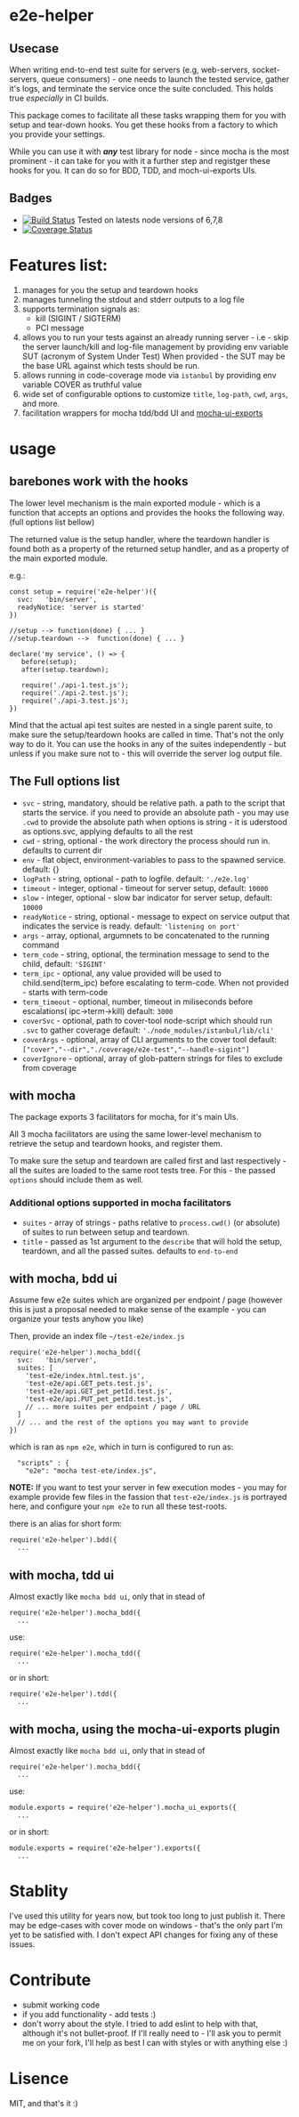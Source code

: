 # e2e-helper

## Usecase
When writing end-to-end test suite for servers (e.g, web-servers, socket-servers, queue consumers) - one needs to launch the tested service, gather it's logs, and terminate the service once the suite concluded.
This holds true *especially* in CI builds.

This package comes to facilitate all these tasks wrapping them for you with setup and tear-down hooks.
You get these hooks from a factory to which you provide your settings.

While you can use it with ***any*** test library for node - since mocha is the most prominent - it can take for you with it a further step and registger these hooks for you.
It can do so for BDD, TDD, and moch-ui-exports UIs.

## Badges
 - [![Build Status](https://secure.travis-ci.org/osher/e2e-helper.png?branch=master)](http://travis-ci.org/osher/e2e-helper) Tested on latests node versions of 6,7,8
 - [![Coverage Status](https://coveralls.io/repos/github/osher/e2e-helper/badge.svg?branch=master)](https://coveralls.io/github/osher/e2e-helper?branch=master)

# Features list:
1. manages for you the setup and teardown hooks
2. manages tunneling the stdout and stderr outputs to a log file
3. supports termination signals as:
   - kill (SIGINT / SIGTERM)
   - PCI message
4. allows you to run your tests against an already running server - i.e - skip the server launch/kill and log-file management by providing env variable SUT (acronym of System Under Test)
   When provided - the SUT may be the base URL against which tests should be run.
5. allows running in code-coverage mode via `istanbul` by providing env variable COVER as truthful value
6. wide set of configurable options to customize `title`, `log-path`, `cwd`, `args`, and more.
7. facilitation wrappers for mocha tdd/bdd UI and [mocha-ui-exports][1]

[1]: https://www.npmjs.com/package/mocha-ui-exports


# usage

## barebones work with the hooks

The lower level mechanism is the main exported module - which is a function that accepts an  options and provides the hooks the following way.
(full options list bellow)

The returned value is the setup handler, where the teardown handler is found both as a property of the returned setup handler, and as a property of the main exported module.

e.g.:
```
const setup = require('e2e-helper')({
  svc:   'bin/server',
  readyNotice: 'server is started'
})

//setup --> function(done) { ... }
//setup.teardown -->  function(done) { ... }

declare('my service', () => {
   before(setup);
   after(setup.teardown);

   require('./api-1.test.js');
   require('./api-2.test.js');
   require('./api-3.test.js');
})

```

Mind that the actual api test suites are nested in a single parent suite, to make sure the setup/teardown hooks are called in time.
That's not the only way to do it.
You can use the hooks in any of the suites independently - but unless if you make sure not to - this will override the server log output file.

## The Full options list

 - `svc` - string, mandatory, should be relative path. a path to the script that starts the service.
   if you need to provide an absolute path - you may use  `.cwd` to provide the absolute path
   when options is string - it is uderstood as options.svc, applying defaults to all the rest
 - `cwd` - string, optional - the work directory the process should run in. defaults to current dir
 - `env` - flat object, environment-variables to pass to the spawned service. default: {}
 - `logPath` - string, optional - path to logfile. default: `'./e2e.log'`
 - `timeout` - integer, optional - timeout for server setup, default: `10000`
 - `slow` - integer, optional - slow bar indicator for server setup, default: `10000`
 - `readyNotice` - string, optional - message to expect on service output that
   indicates the service is ready. default: `'listening on port'`
 - `args` - array, optional, argumnets to be concatenated to the running command
 - `term_code` - string, optional, the termination message to send to the child, default: `'SIGINT'`
 - `term_ipc` - optional, any value provided will be used to child.send(term_ipc) before escalating
   to term-code. When not provided - starts with term-code
 - `term_timeout` - optional, number, timeout in miliseconds before escalations( ipc->term->kill)
   default: `3000`
 - `coverSvc` - optional, path to cover-tool node-script which should run `.svc` to gather coverage
   default: `'./node_modules/istanbul/lib/cli'`
 - `coverArgs` - optional, array of CLI arguments to the cover tool
   default: `["cover","--dir","./coverage/e2e-test","--handle-sigint"]`
 - `coverIgnore` - optional, array of glob-pattern strings for files to exclude from coverage

## with mocha

The package exports 3 facilitators for mocha, for it's main UIs.

All 3 mocha facilitators are using the same lower-level mechanism to retrieve the setup and teardown hooks, and register them.

To make sure the setup and teardown are called first and last respectively - all the suites are loaded to the same root tests tree.
For this - the passed `options` should include them as well.

### Additional options supported in mocha facilitators
 - `suites` - array of strings - paths relative to `process.cwd()` (or absolute) of suites to run between setup and teardown.
 - `title` - passed as 1st argument to the `describe` that will hold the setup, teardown, and all the passed suites. defaults to `end-to-end`

## with mocha, bdd ui

Assume few e2e suites which are organized per endpoint / page  (however this is just a proposal needed to make sense of the example - you can organize your tests anyhow you like)

Then, provide an index file `~/test-e2e/index.js`

```
require('e2e-helper').mocha_bdd({
  svc:   'bin/server',
  suites: [
    'test-e2e/index.html.test.js',
    'test-e2e/api.GET_pets.test.js',
    'test-e2e/api.GET_pet_petId.test.js',
    'test-e2e/api.PUT_pet_petId.test.js',
    // ... more suites per endpoint / page / URL
  ]
  // ... and the rest of the options you may want to provide
})
```

which is ran as `npm e2e`, which in turn is configured to run as:

```
  "scripts" : {
    "e2e": "mocha test-ete/index.js",
```

**NOTE:** If you want to test your server in few execution modes - you may for example provide few files in the fassion that `test-e2e/index.js` is portrayed here,
and configure your `npm e2e` to run all these test-roots.


there is an alias for short form:
```
require('e2e-helper').bdd({
  ...
```

## with mocha, tdd ui

Almost exactly like `mocha bdd ui`, only that in stead of
```
require('e2e-helper').mocha_bdd({
  ...
```
use:

```
require('e2e-helper').mocha_tdd({
  ...
```
or in short:
```
require('e2e-helper').tdd({
  ...
```

## with mocha, using the mocha-ui-exports plugin

Almost exactly like `mocha bdd ui`, only that in stead of
```
require('e2e-helper').mocha_bdd({
  ...
```
use:
```
module.exports = require('e2e-helper').mocha_ui_exports({
  ...
```
or in short:
```
module.exports = require('e2e-helper').exports({
  ...
```

# Stablity
I've used this utility for years now, but took too long to just publish it.
There may be edge-cases with cover mode on windows - that's the only part I'm yet to be satisfied with.
I don't expect API changes for fixing any of these issues.

# Contribute
- submit working code
- if you add functionality - add tests :)
- don't worry about the style. I tried to add eslint to help with that, although it's not bullet-proof.
  If I'll really need to - I'll ask you to permit me on your fork, I'll help as best I can with styles or with anything else :)

# Lisence
MIT, and that's it :)
